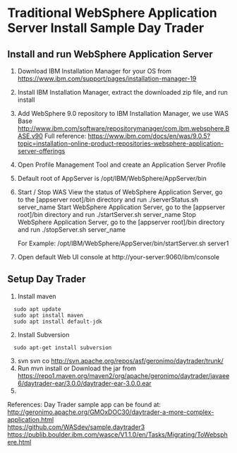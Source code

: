 # Traditional WebSphere Application Server Install Sample Day Trader  
  
  
  
## Install and run WebSphere Application Server

  1. Download IBM Installation Manager for your OS from https://www.ibm.com/support/pages/installation-manager-19
  2. Install IBM Installation Manager, extract the downloaded zip file, and run install
  3. Add WebSphere 9.0 repository to IBM Installation Manager, we use WAS Base http://www.ibm.com/software/repositorymanager/com.ibm.websphere.BASE.v90
     Full reference: https://www.ibm.com/docs/en/was/9.0.5?topic=installation-online-product-repositories-websphere-application-server-offerings
  4. Open Profile Management Tool and create an Application Server Profile
  5. Default root of AppServer is /opt/IBM/WebSphere/AppServer/bin
  6. Start / Stop WAS
     View the status of WebSphere Application Server, go to the [appserver root]/bin directory and run ./serverStatus.sh server_name
     Start WebSphere Application Server, go to the [appserver root]/bin directory and run ./startServer.sh server_name
     Stop WebSphere Application Server, go to the [appserver root]/bin directory and run ./stopServer.sh server_name
     
     For Example: /opt/IBM/WebSphere/AppServer/bin/startServer.sh server1
     
  6. Open default Web UI console at http://your-server:9060/ibm/console

## Setup Day Trader
  
  1. Install maven
```
  sudo apt update
  sudo apt install maven
  sudo apt install default-jdk
```
  2. Install Subversion
```
  sudo apt-get install subversion
```
  3. svn svn co http://svn.apache.org/repos/asf/geronimo/daytrader/trunk/
  4. Run mvn install or Download the jar from https://repo1.maven.org/maven2/org/apache/geronimo/daytrader/javaee6/daytrader-ear/3.0.0/daytrader-ear-3.0.0.ear
  5. 

  References:
  Day Trader sample app can be found at: 
  http://geronimo.apache.org/GMOxDOC30/daytrader-a-more-complex-application.html   
  https://github.com/WASdev/sample.daytrader3  
  https://publib.boulder.ibm.com/wasce/V1.1.0/en/Tasks/Migrating/ToWebsphere.html  

